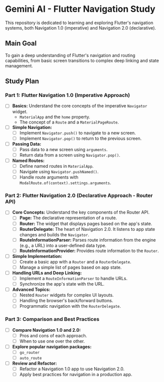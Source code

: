 # Gemini AI - Flutter Navigation Study

This repository is dedicated to learning and exploring Flutter's navigation systems, both Navigation 1.0 (imperative) and Navigation 2.0 (declarative).

## Main Goal

To gain a deep understanding of Flutter's navigation and routing capabilities, from basic screen transitions to complex deep linking and state management.

## Study Plan

### Part 1: Flutter Navigation 1.0 (Imperative Approach)

*   [ ] **Basics:** Understand the core concepts of the imperative `Navigator` widget.
    *   `MaterialApp` and the `home` property.
    *   The concept of a `Route` and a `MaterialPageRoute`.
*   [ ] **Simple Navigation:**
    *   [ ] Implement `Navigator.push()` to navigate to a new screen.
    *   [ ] Implement `Navigator.pop()` to return to the previous screen.
*   [ ] **Passing Data:**
    *   [ ] Pass data to a new screen using `arguments`.
    *   [ ] Return data from a screen using `Navigator.pop()`.
*   [ ] **Named Routes:**
    *   [ ] Define named routes in `MaterialApp`.
    *   [ ] Navigate using `Navigator.pushNamed()`.
    *   [ ] Handle route arguments with `ModalRoute.of(context).settings.arguments`.

### Part 2: Flutter Navigation 2.0 (Declarative Approach - Router API)

*   [ ] **Core Concepts:** Understand the key components of the Router API.
    *   [ ] **Page:** The declarative representation of a route.
    *   [ ] **Router:** The widget that displays pages based on the app's state.
    *   [ ] **RouterDelegate:** The heart of Navigation 2.0. It listens to app state changes and builds the `Navigator`.
    *   [ ] **RouteInformationParser:** Parses route information from the engine (e.g., a URL) into a user-defined data type.
    *   [ ] **RouteInformationProvider:** Provides route information to the `Router`.
*   [ ] **Simple Implementation:**
    *   [ ] Create a basic app with a `Router` and a `RouterDelegate`.
    *   [ ] Manage a simple list of pages based on app state.
*   [ ] **Handling URLs and Deep Linking:**
    *   [ ] Implement a `RouteInformationParser` to handle URLs.
    *   [ ] Synchronize the app's state with the URL.
*   [ ] **Advanced Topics:**
    *   [ ] Nested `Router` widgets for complex UI layouts.
    *   [ ] Handling the browser's back/forward buttons.
    *   [ ] Programmatic navigation with the `RouterDelegate`.

### Part 3: Comparison and Best Practices

*   [ ] **Compare Navigation 1.0 and 2.0:**
    *   [ ] Pros and cons of each approach.
    *   [ ] When to use one over the other.
*   [ ] **Explore popular navigation packages:**
    *   [ ] `go_router`
    *   [ ] `auto_route`
*   [ ] **Review and Refactor:**
    *   [ ] Refactor a Navigation 1.0 app to use Navigation 2.0.
    *   [ ] Apply best practices for navigation in a production app.
